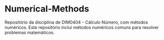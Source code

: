 # Numerical-Methods
Repositório da disciplina de DIM0404 - Cálculo Número, com métodos numéricos. Este repositório inclui métodos numéricos comuns para resolver problemas matemáticos.
